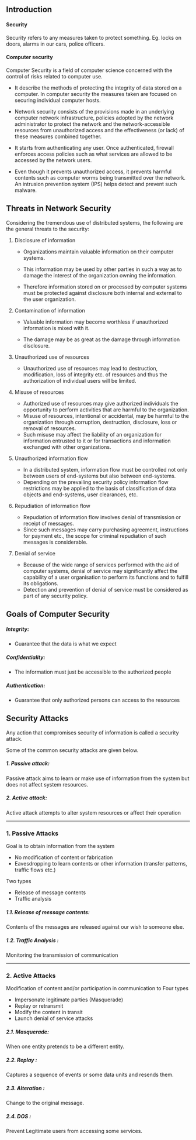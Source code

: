 ## Introduction

#### Security 
Security refers to any measures taken to protect something.
Eg. locks on doors, alarms in our cars, police officers.

#### Computer security
Computer Security is a field of computer science concerned with the control of risks related to computer use.
- It describe the methods of protecting the integrity of data stored on a computer. In computer
security the measures taken are focused on securing individual computer hosts.

- Network security consists of the provisions made in an underlying computer
network infrastructure, policies adopted by the network administrator to protect
the network and the network-accessible resources from unauthorized access and
the effectiveness (or lack) of these measures combined together.
- It starts from authenticating any user. Once authenticated, firewall enforces access policies
such as what services are allowed to be accessed by the network users.
- Even though it prevents unauthorized access, it prevents harmful contents such as computer
worms being transmitted over the network. An intrusion prevention system (IPS) helps
detect and prevent such malware.

## Threats in Network Security
Considering the tremendous use of distributed systems, the following are the general threats to the security:

1. Disclosure of information
    - Organizations maintain valuable information on their computer systems.

    -  This information may be used by other parties in such a way as to damage the interest of the organization owning the information.

    - Therefore information stored on or processed by computer systems must be protected
against disclosure both internal and external to the user organization.
2. Contamination of information
    - Valuable information may become worthless if unauthorized information is mixed with it.

    - The damage may be as great as the damage through information disclosure.

3. Unauthorized use of resources
    - Unauthorized use of resources may lead to destruction, modification, loss of integrity etc. of resources and thus the authorization of individual users will be limited.


4. Misuse of resources
    - Authorized use of resources may give authorized individuals the opportunity to perform activities that are harmful to the organization.
    - Misuse of resources, intentional or accidental, may be harmful to the organization through corruption, destruction, disclosure, loss or removal of resources.
    - Such misuse may affect the liability of an organization for information entrusted to it or for
transactions and information exchanged with other organizations.

5. Unauthorized information flow
    - In a distributed system, information flow must be controlled not only between users of
end-systems but also between end-systems.
    - Depending on the prevailing security policy information flow restrictions may be applied to
the basis of classification of data objects and end-systems, user clearances, etc.

6. Repudiation of information flow
    - Repudiation of information flow involves denial of transmission or receipt of messages.
    - Since such messages may carry purchasing agreement, instructions for payment etc., the
scope for criminal repudiation of such messages is considerable.

7. Denial of service
    - Because of the wide range of services performed with the aid of computer systems, denial
of service may significantly affect the capability of a user organisation to perform its
functions and to fulfill its obligations.
    - Detection and prevention of denial of service must be considered as part of any security
policy.

## Goals of Computer Security

##### Integrity:
- Guarantee that the data is what we expect
##### Confidentiality:
- The information must just be accessible to the authorized people
##### Authentication:
- Guarantee that only authorized persons can access to the resources

## Security Attacks
Any action that compromises security of information is called a security attack.

Some of the common security attacks are given below.

##### 1. Passive attack: 
Passive attack aims to learn or make use of information from the system but does not affect system resources.

##### 2. Active attack: 
Active attack attempts to alter system resources or affect their operation

---

### 1. Passive Attacks

Goal is to obtain information from the system
- No modification of content or fabrication
- Eavesdropping to learn contents or other information (transfer patterns, traffic flows etc.)

Two types
- Release of message contents
- Traffic analysis

##### 1.1. Release of message contents:
Contents of the messages are released against our wish to someone else.

##### 1.2. Traffic Analysis :
Monitoring the transmission of communication

---
### 2. Active Attacks
Modification of content and/or participation in communication to Four types
- Impersonate legitimate parties (Masquerade)
- Replay or retransmit
- Modify the content in transit
- Launch denial of service attacks

##### 2.1. Masquerade:
When one entity pretends to be a different entity.
##### 2.2. Replay : 
Captures a sequence of events or some data units and resends them.
##### 2.3. Alteration : 
Change to the original message.
##### 2.4. DOS : 
Prevent Legitimate users from accessing some services.